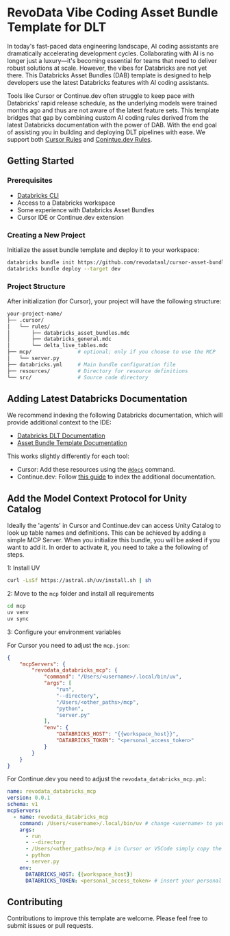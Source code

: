 # RevoData Vibe Coding Asset Bundle Template for DLT

In today's fast-paced data engineering landscape, AI coding assistants are dramatically accelerating development cycles. Collaborating with AI is no longer just a luxury—it's becoming essential for teams that need to deliver robust solutions at scale. However, the vibes for Databricks are not yet there. This Databricks Asset Bundles (DAB) template is designed to help developers use the latest Databricks features with AI coding assistants.

Tools like Cursor or Continue.dev often struggle to keep pace with Databricks' rapid release schedule, as the underlying models were trained months ago and thus are not aware of the latest feature sets. This template bridges that gap by combining custom AI coding rules derived from the latest Databricks documentation with the power of DAB. With the end goal of assisting you in building and deploying DLT pipelines with ease. We support both [Cursor Rules](https://docs.cursor.com/context/rules) and [Conintue.dev Rules](https://docs.continue.dev/customize/deep-dives/rules).

## Getting Started

### Prerequisites

- [Databricks CLI](https://docs.databricks.com/dev-tools/cli/index.html)
- Access to a Databricks workspace
- Some experience with Databricks Asset Bundles
- Cursor IDE or Continue.dev extension

### Creating a New Project

Initialize the asset bundle template and deploy it to your workspace:

```bash
databricks bundle init https://github.com/revodatanl/cursor-asset-bundle-template.git --profile <profile>
databricks bundle deploy --target dev
```

### Project Structure

After initialization (for Cursor), your project will have the following structure:

```bash
your-project-name/
├── .cursor/
│   └── rules/
│       ├── databricks_asset_bundles.mdc
│       ├── databricks_general.mdc
│       └── delta_live_tables.mdc
├── mcp/               # optional; only if you choose to use the MCP
│   └── server.py
├── databricks.yml     # Main bundle configuration file
├── resources/         # Directory for resource definitions 
└── src/               # Source code directory
```

## Adding Latest Databricks Documentation 

We recommend indexing the following Databricks documentation, which will provide additional context to the IDE:

- [Databricks DLT Documentation](https://docs.databricks.com/aws/en/dlt)
- [Asset Bundle Template Documentation](https://docs.databricks.com/aws/en/dev-tools/bundles/)

This works slightly differently for each tool:

- Cursor: Add these resources using the [`@docs`](https://docs.cursor.com/context/@-symbols/@-docs) command.
- Continue.dev: Follow [this guide](https://docs.continue.dev/customize/deep-dives/docs) to index the additional documentation.

## Add the Model Context Protocol for Unity Catalog

Ideally the 'agents' in Cursor and Continue.dev can access Unity Catalog to look up table names and definitions. This can be achieved by adding a simple MCP Server. When you initialize this bundle, you will be asked if you want to add it. In order to activate it, you need to take a the following of steps.

1: Install UV

  ```bash
  curl -LsSf https://astral.sh/uv/install.sh | sh
  ```

2:  Move to the `mcp` folder and install all requirements

  ```bash
  cd mcp
  uv venv
  uv sync
  ```

3: Configure your environment variables

  For Cursor you need to adjust the `mcp.json`:

  ```json
  {
      "mcpServers": {
          "revodata_databricks_mcp": {
              "command": "/Users/<username>/.local/bin/uv",
              "args": [
                  "run",
                  "--directory",
                  "/Users/<other_paths>/mcp",
                  "python",
                  "server.py"
              ],
              "env": {
                  "DATABRICKS_HOST": "{{workspace_host}}",
                  "DATABRICKS_TOKEN": "<personal_access_token>"
              }
          }
      }
  }
  ```

  For Continue.dev you need to adjust the `revodata_databricks_mcp.yml`:

  ```yml
  name: revodata_databricks_mcp
  version: 0.0.1
  schema: v1
  mcpServers:
    - name: revodata_databricks_mcp
      command: /Users/<username>/.local/bin/uv # change <username> to your username
      args:
        - run
        - --directory
        - /Users/<other_paths>/mcp # in Cursor or VSCode simply copy the absolute path of the `mcp` folder
        - python
        - server.py
      env:
        DATABRICKS_HOST: {{workspace_host}}
        DATABRICKS_TOKEN: <personal_access_token> # insert your personal access token
  ```

## Contributing

Contributions to improve this template are welcome. Please feel free to submit issues or pull requests.
